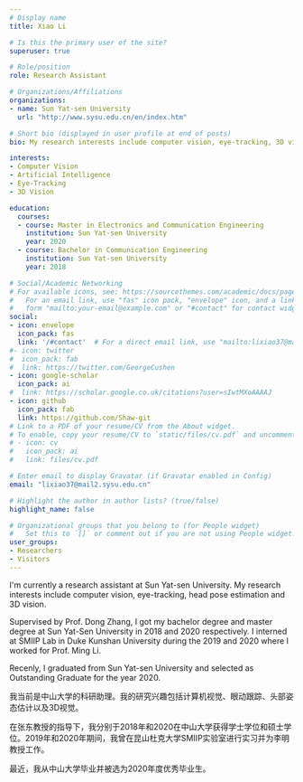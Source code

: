 ```yaml
---
# Display name
title: Xiao Li

# Is this the primary user of the site?
superuser: true

# Role/position
role: Research Assistant

# Organizations/Affiliations
organizations:
- name: Sun Yat-sen University
  url: "http://www.sysu.edu.cn/en/index.htm"

# Short bio (displayed in user profile at end of posts)
bio: My research interests include computer vision, eye-tracking, 3D vision and programmable matter.

interests:
- Computer Vision
- Artificial Intelligence
- Eye-Tracking
- 3D Vision

education:
  courses:
  - course: Master in Electronics and Communication Engineering
    institution: Sun Yat-sen University
    year: 2020
  - course: Bachelor in Communication Engineering
    institution: Sun Yat-sen University
    year: 2018

# Social/Academic Networking
# For available icons, see: https://sourcethemes.com/academic/docs/page-builder/#icons
#   For an email link, use "fas" icon pack, "envelope" icon, and a link in the
#   form "mailto:your-email@example.com" or "#contact" for contact widget.
social:
- icon: envelope
  icon_pack: fas
  link: '/#contact'  # For a direct email link, use "mailto:lixiao37@mail2.sysu.edu.cn".
#- icon: twitter
#  icon_pack: fab
#  link: https://twitter.com/GeorgeCushen
- icon: google-scholar
  icon_pack: ai
#  link: https://scholar.google.co.uk/citations?user=sIwtMXoAAAAJ
- icon: github
  icon_pack: fab
  link: https://github.com/Shaw-git
# Link to a PDF of your resume/CV from the About widget.
# To enable, copy your resume/CV to `static/files/cv.pdf` and uncomment the lines below.
# - icon: cv
#   icon_pack: ai
#   link: files/cv.pdf

# Enter email to display Gravatar (if Gravatar enabled in Config)
email: "lixiao37@mail2.sysu.edu.cn"

# Highlight the author in author lists? (true/false)
highlight_name: false

# Organizational groups that you belong to (for People widget)
#   Set this to `[]` or comment out if you are not using People widget.
user_groups:
- Researchers
- Visitors
---
```


I'm currently a research assistant at Sun Yat-sen University. My research interests include computer vision, eye-tracking, head pose estimation and 3D vision. 

Supervised by Prof. Dong Zhang, I got my bachelor degree and master degree at Sun Yat-Sen University in 2018 and 2020 respectively. I interned at SMIIP Lab in Duke Kunshan University during the 2019 and 2020 where I worked for Prof. Ming Li.

Recenly, I graduated from Sun Yat-sen University and selected as Outstanding Graduate for the year 2020.

我当前是中山大学的科研助理。我的研究兴趣包括计算机视觉、眼动跟踪、头部姿态估计以及3D视觉。

在张东教授的指导下，我分别于2018年和2020在中山大学获得学士学位和硕士学位。2019年和2020年期间，我曾在昆山杜克大学SMIIP实验室进行实习并为李明教授工作。

最近，我从中山大学毕业并被选为2020年度优秀毕业生。
